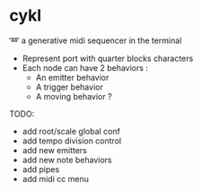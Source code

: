 # cykl
:loop: a generative midi sequencer in the terminal

 - Represent port with quarter blocks characters
 - Each node can have 2 behaviors :
 	- An emitter behavior
 	- A trigger behavior
 	- A moving behavior ?

TODO:
 - add root/scale global conf
 - add tempo division control
 - add new emitters
 - add new note behaviors
 - add pipes
 - add midi cc menu

